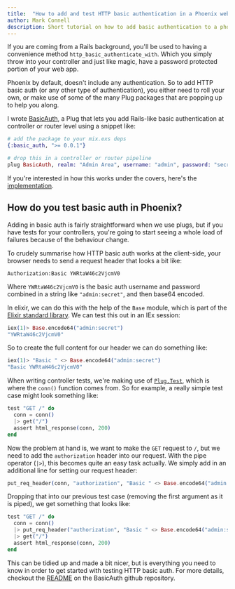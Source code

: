 ```yaml
---
title:  "How to add and test HTTP basic authentication in a Phoenix web application"
author: Mark Connell
description: Short tutorial on how to add basic authentication to a phoenix web app.
---
```


If you are coming from a Rails background, you'll be used to having a convenience
method `http_basic_authenticate_with`. Which you simply throw into your controller
and just like magic, have a password protected portion of your web app.

Phoenix by default, doesn't include any authentication. So to add HTTP basic auth
(or any other type of authentication), you either need to roll your own, or make use
of some of the many Plug packages that are popping up to help you along.

I wrote [BasicAuth](https://github.com/cultivatehq/basic_auth), a Plug that lets you add
Rails-like basic authentication at controller or router level using a snippet like:

```elixir
# add the package to your mix.exs deps
{:basic_auth, ">= 0.0.1"}
```

```elixir
# drop this in a controller or router pipeline
plug BasicAuth, realm: "Admin Area", username: "admin", password: "secret"
```

If you're interested in how this works under the covers, here's the
[implementation](https://github.com/CultivateHQ/basic_auth/blob/master/lib/basic_auth.ex).

## How do you test basic auth in Phoenix?
Adding in basic auth is fairly straightforward when we use plugs, but if you have tests for
your controllers, you're going to start seeing a whole load of failures because of the
behaviour change.

To crudely summarise how HTTP basic auth works at the client-side, your browser needs to
send a request header that looks a bit like:

```
Authorization:Basic YWRtaW46c2VjcmV0
```
Where `YWRtaW46c2VjcmV0` is the basic auth username and password combined in a string
like `"admin:secret"`, and then base64 encoded.

In elixir, we can do this with the help of the `Base` module, which is part of the
[Elixir standard library](http://elixir-lang.org/docs/v1.0/elixir/Base.html). We can test
this out in an IEx session:

```elixir
iex(1)> Base.encode64("admin:secret")
"YWRtaW46c2VjcmV0"
```

So to create the full content for our header we can do something like:

```elixir
iex(1)> "Basic " <> Base.encode64("admin:secret")
"Basic YWRtaW46c2VjcmV0"
```

When writing controller tests, we're making use of
[`Plug.Test`](http://hexdocs.pm/plug/0.8.1/Plug.Test.html), which is where the `conn()` function
comes from. So for example, a really simple test case might look something like:

```elixir
test "GET /" do
  conn = conn()
  |> get("/")
  assert html_response(conn, 200)
end
```

Now the problem at hand is, we want to make the `GET` request to `/`, but we need to add the
`authorization` header into our request. With the pipe operator (`|>`), this becomes quite an
easy task actually. We simply add in an additional line for setting our request header:

```elixir
put_req_header(conn, "authorization", "Basic " <> Base.encode64("admin:secret"))
```

Dropping that into our previous test case (removing the first argument as it is piped), we get something that looks like:

```elixir
test "GET /" do
  conn = conn()
  |> put_req_header("authorization", "Basic " <> Base.encode64("admin:secret"))
  |> get("/")
  assert html_response(conn, 200)
end
```

This can be tidied up and made a bit nicer, but is everything you need to know in order to
get started with testing HTTP basic auth. For more details, checkout the
[README](https://github.com/cultivatehq/basic_auth/blob/master/README.md) on the BasicAuth
github repository.

